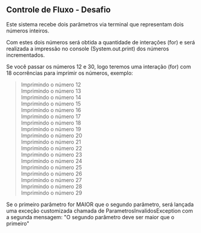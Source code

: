 ## Controle de Fluxo - Desafio

Este sistema recebe dois parâmetros via terminal que representam dois números inteiros.

Com estes dois números será obtida a quantidade de interações (for) e será realizada a impressão no console (System.out.print) dos números incrementados.

Se você passar os números 12 e 30, logo teremos uma interação (for) com 18 ocorrências para imprimir os números, exemplo:

> Imprimindo o número 12<br>
> Imprimindo o número 13<br>
> Imprimindo o número 14<br>
> Imprimindo o número 15<br>
> Imprimindo o número 16<br>
> Imprimindo o número 17<br>
> Imprimindo o número 18<br>
> Imprimindo o número 19<br>
> Imprimindo o número 20<br>
> Imprimindo o número 21<br>
> Imprimindo o número 22<br>
> Imprimindo o número 23<br>
> Imprimindo o número 24<br>
> Imprimindo o número 25<br>
> Imprimindo o número 26<br>
> Imprimindo o número 27<br>
> Imprimindo o número 28<br>
> Imprimindo o número 29<br>

Se o primeiro parâmetro for MAIOR que o segundo parâmetro, será lançada uma exceção customizada chamada de ParametrosInvalidosException com a segunda mensagem: "O segundo parâmetro deve ser maior que o primeiro"
